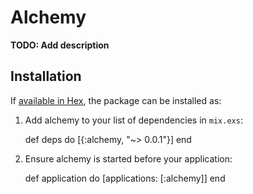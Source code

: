 # Alchemy

**TODO: Add description**

## Installation

If [available in Hex](https://hex.pm/docs/publish), the package can be installed as:

  1. Add alchemy to your list of dependencies in `mix.exs`:

        def deps do
          [{:alchemy, "~> 0.0.1"}]
        end

  2. Ensure alchemy is started before your application:

        def application do
          [applications: [:alchemy]]
        end

